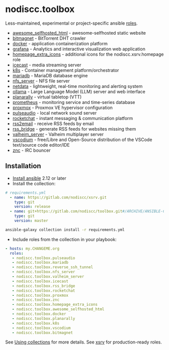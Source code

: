 # nodiscc.toolbox

Less-maintained, experimental or project-specific ansible [roles](roles/).

<!--BEGIN ROLES LIST-->
- [awesome_selfhosted_html](roles/awesome_selfhosted_html) - awesome-selfhosted static website
- [bitmagnet](roles/bitmagnet) - BitTorrent DHT crawler
- [docker](roles/docker) - application containerization platform
- [grafana](roles/grafana) - Analytics and interactive visualization web application
- [homepage_extra_icons](roles/homepage_extra_icons) - additional icons for the nodiscc.xsrv.homepage role
- [icecast](roles/icecast) - media streaming server
- [k8s](roles/k8s) - Container management platform/orchestrator
- [mariadb](roles/mariadb) - MariaDB database engine
- [nfs_server](roles/nfs_server) - NFS file server
- [netdata](roles/netdata) - lightweight, real-time monitoring and alerting system
- [ollama](roles/ollama) - Large Language Model (LLM) server and web interface
- [planarally](roles/planarally) - virtual tabletop (VTT)
- [prometheus](roles/prometheus) - monitoring service and time-series database
- [proxmox](roles/proxmox) - Proxmox VE hypervisor configuration
- [pulseaudio](roles/pulseaudio) - local network sound server
- [rocketchat](roles/rocketchat) - instant messaging & communication platform
- [rss2email](roles/rss2email) - receive RSS feeds by email
- [rss_bridge](roles/rss_bridge) - generate RSS feeds for websites missing them
- [valheim_server](roles/valheim_server) - Valheim multiplayer server
- [vscodium](roles/vscodium) - free/Libre and Open-Source distribution of the VSCode text/source code editor/IDE
- [znc](roles/znc) - IRC bouncer
<!--END ROLES LIST-->

## Installation

- [Install ansible](https://docs.ansible.com/ansible/latest/installation_guide/intro_installation.html) 2.12 or later
- Install the collection:

```yaml
# requirements.yml
  - name: https://gitlab.com/nodiscc/xsrv.git
    type: git
    version: release
  - name: git+https://gitlab.com/nodiscc/toolbox.git#/ARCHIVE/ANSIBLE-COLLECTION/ # collection from a directory in a git repository
    type: git
    version: master
```

```bash
ansible-galaxy collection install -r requirements.yml
```

- Include roles from the collection in your playbook:

```yaml
- hosts: my.CHANGEME.org
  roles:
   - nodiscc.toolbox.pulseaudio
   - nodiscc.toolbox.mariadb
   - nodiscc.toolbox.reverse_ssh_tunnel
   - nodiscc.toolbox.nfs_server
   - nodiscc.toolbox.valheim_server
   - nodiscc.toolbox.icecast
   - nodiscc.toolbox.rss_bridge
   - nodiscc.toolbox.rocketchat
   - nodiscc.toolbox.proxmox
   - nodiscc.toolbox.znc
   - nodiscc.toolbox.homepage_extra_icons
   - nodiscc.toolbox.awesome_selfhosted_html
   - nodiscc.toolbox.docker
   - nodiscc.toolbox.planarally
   - nodiscc.toolbox.k8s
   - nodiscc.toolbox.vscodium
   - nodiscc.toolbox.bitmagnet
```

See [Using collections](https://docs.ansible.com/ansible/latest/user_guide/collections_using.html) for more details.
See [xsrv](https://xsrv.readthedocs.io/) for production-ready roles.
